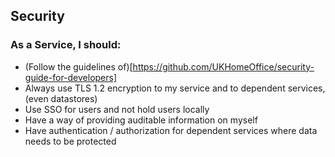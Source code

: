 ## Security

### As a Service, I should: 
- (Follow the guidelines of)[https://github.com/UKHomeOffice/security-guide-for-developers]
- Always use TLS 1.2 encryption to my service and to dependent services, (even datastores)
- Use SSO for users and not hold users locally
- Have a way of providing auditable information on myself
- Have authentication / authorization for dependent services where data needs to be protected
